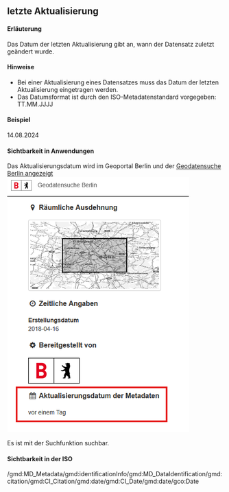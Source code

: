 ## letzte Aktualisierung

#### Erläuterung
Das Datum der letzten Aktualisierung gibt an, wann der Datensatz zuletzt geändert wurde.

#### Hinweise
* Bei einer Aktualisierung eines Datensatzes muss das Datum der letzten Aktualisierung eingetragen werden.
* Das Datumsformat ist durch den ISO-Metadatenstandard vorgegeben: TT.MM.JJJJ

#### Beispiel
14.08.2024

#### Sichtbarkeit in Anwendungen
Das Aktualisierungsdatum wird im Geoportal Berlin und der 
<a href="https://gdi.berlin.de/geonetwork/srv/ger/catalog.search#/metadata/4949391f-a7a9-4b24-b855-5e8dbf5e3f6d" class="popup" target="_blank">Geodatensuche Berlin angezeigt<span>
<img src="https://raw.githubusercontent.com/gdi-be/mde-deployment/refs/heads/main/codelists/help/previews/dateStamp.png"></span></a>

Es ist mit der Suchfunktion suchbar.

#### Sichtbarkeit in der ISO
/gmd:MD_Metadata/gmd:identificationInfo/gmd:MD_DataIdentification/gmd:citation/gmd:CI_Citation/gmd:date/gmd:CI_Date/gmd:date/gco:Date

